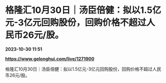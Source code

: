 # 格隆汇10月30日｜汤臣倍健：拟以1.5亿元-3亿元回购股份，回购价格不超过人民币26元/股。

**2023-10-30 11:51**

**https://www.gelonghui.com/live/1271900**

格隆汇10月30日｜汤臣倍健：拟以1.5亿元-3亿元回购股份，回购价格不超过人民币26元/股。